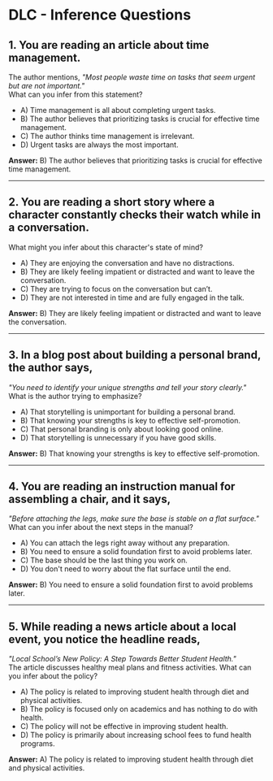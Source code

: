 # **DLC - Inference Questions**

## **1. You are reading an article about time management.**  
The author mentions, *"Most people waste time on tasks that seem urgent but are not important."*  
What can you infer from this statement?  

- A) Time management is all about completing urgent tasks.  
- B) The author believes that prioritizing tasks is crucial for effective time management.  
- C) The author thinks time management is irrelevant.  
- D) Urgent tasks are always the most important.  

**Answer:** B) The author believes that prioritizing tasks is crucial for effective time management.  

---

## **2. You are reading a short story where a character constantly checks their watch while in a conversation.**  
What might you infer about this character's state of mind?  

- A) They are enjoying the conversation and have no distractions.  
- B) They are likely feeling impatient or distracted and want to leave the conversation.  
- C) They are trying to focus on the conversation but can’t.  
- D) They are not interested in time and are fully engaged in the talk.  

**Answer:** B) They are likely feeling impatient or distracted and want to leave the conversation.  

---

## **3. In a blog post about building a personal brand, the author says,**  
*"You need to identify your unique strengths and tell your story clearly."*  
What is the author trying to emphasize?  

- A) That storytelling is unimportant for building a personal brand.  
- B) That knowing your strengths is key to effective self-promotion.  
- C) That personal branding is only about looking good online.  
- D) That storytelling is unnecessary if you have good skills.  

**Answer:** B) That knowing your strengths is key to effective self-promotion.  

---

## **4. You are reading an instruction manual for assembling a chair, and it says,**  
*"Before attaching the legs, make sure the base is stable on a flat surface."*  
What can you infer about the next steps in the manual?  

- A) You can attach the legs right away without any preparation.  
- B) You need to ensure a solid foundation first to avoid problems later.  
- C) The base should be the last thing you work on.  
- D) You don't need to worry about the flat surface until the end.  

**Answer:** B) You need to ensure a solid foundation first to avoid problems later.  

---

## **5. While reading a news article about a local event, you notice the headline reads,**  
*"Local School’s New Policy: A Step Towards Better Student Health."*  
The article discusses healthy meal plans and fitness activities. What can you infer about the policy?  

- A) The policy is related to improving student health through diet and physical activities.  
- B) The policy is focused only on academics and has nothing to do with health.  
- C) The policy will not be effective in improving student health.  
- D) The policy is primarily about increasing school fees to fund health programs.  

**Answer:** A) The policy is related to improving student health through diet and physical activities.  
